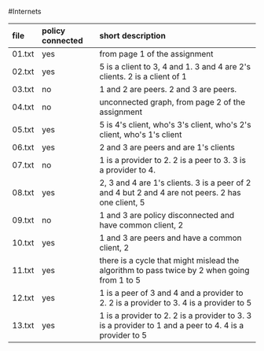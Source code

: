 #Internets

file | policy connected | short description  
:---------- | :---------- | :----------  
01.txt | yes | from page 1 of the assignment 
02.txt | yes |5 is a client to 3, 4 and 1. 3 and 4 are 2's clients. 2 is a client of 1
03.txt | no | 1 and 2 are peers. 2 and 3 are peers.
04.txt | no | unconnected graph, from page 2 of the assignment  
05.txt | yes | 5 is 4's client, who's 3's client, who's 2's client, who's 1's client
06.txt | yes | 2 and 3 are peers and are 1's clients
07.txt | no | 1 is a provider to 2. 2 is a peer to 3. 3 is a provider to 4.
08.txt | yes | 2, 3 and 4 are 1's clients. 3 is a peer of 2 and 4 but 2 and 4 are not peers. 2 has one client, 5
09.txt | no | 1 and 3 are policy disconnected and have common client, 2
10.txt | yes | 1 and 3 are peers and have a common client, 2
11.txt | yes | there is a cycle that might mislead the algorithm to pass twice by 2 when going from 1 to 5  
12.txt | yes | 1 is a peer of 3 and 4 and a provider to 2. 2 is a provider to 3. 4 is a provider to 5 
13.txt | yes | 1 is a provider to 2. 2 is a provider to 3. 3 is a provider to 1 and a peer to 4. 4 is a provider to 5  
